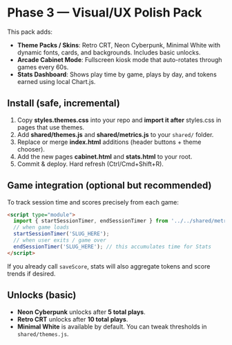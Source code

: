 
# Phase 3 — Visual/UX Polish Pack

This pack adds:
- **Theme Packs / Skins**: Retro CRT, Neon Cyberpunk, Minimal White with dynamic fonts, cards, and backgrounds. Includes basic unlocks.
- **Arcade Cabinet Mode**: Fullscreen kiosk mode that auto-rotates through games every 60s.
- **Stats Dashboard**: Shows play time by game, plays by day, and tokens earned using local Chart.js.

## Install (safe, incremental)
1) Copy **styles.themes.css** into your repo and **import it after** styles.css in pages that use themes.
2) Add **shared/themes.js** and **shared/metrics.js** to your `shared/` folder.
3) Replace or merge **index.html** additions (header buttons + theme chooser).
4) Add the new pages **cabinet.html** and **stats.html** to your root.
5) Commit & deploy. Hard refresh (Ctrl/Cmd+Shift+R).

## Game integration (optional but recommended)
To track session time and scores precisely from each game:
```html
<script type="module">
  import { startSessionTimer, endSessionTimer } from '../../shared/metrics.js';
  // when game loads
  startSessionTimer('SLUG_HERE');
  // when user exits / game over
  endSessionTimer('SLUG_HERE'); // this accumulates time for Stats
</script>
```
If you already call `saveScore`, stats will also aggregate tokens and score trends if desired.

## Unlocks (basic)
- **Neon Cyberpunk** unlocks after **5 total plays**.
- **Retro CRT** unlocks after **10 total plays**.
- **Minimal White** is available by default.
You can tweak thresholds in `shared/themes.js`.
